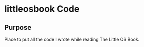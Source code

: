 # littleosbook Code

## Purpose

Place to put all the code I wrote while reading The Little OS Book.

